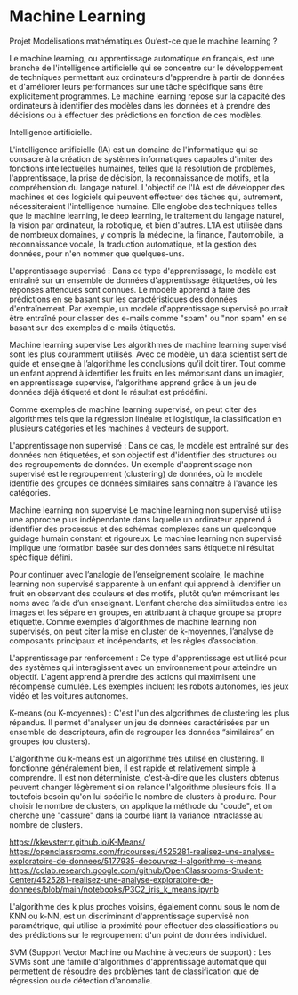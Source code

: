 # Machine Learning
Projet Modélisations mathématiques
Qu’est-ce que le machine learning ?

Le machine learning, ou apprentissage automatique en français, est une branche de l'intelligence artificielle qui se concentre sur le développement de techniques permettant aux ordinateurs d'apprendre à partir de données et d'améliorer leurs performances sur une tâche spécifique sans être explicitement programmés. Le machine learning repose sur la capacité des ordinateurs à identifier des modèles dans les données et à prendre des décisions ou à effectuer des prédictions en fonction de ces modèles.

Intelligence artificielle.

L'intelligence artificielle (IA) est un domaine de l'informatique qui se consacre à la création de systèmes informatiques capables d'imiter des fonctions intellectuelles humaines, telles que la résolution de problèmes, l'apprentissage, la prise de décision, la reconnaissance de motifs, et la compréhension du langage naturel. L'objectif de l'IA est de développer des machines et des logiciels qui peuvent effectuer des tâches qui, autrement, nécessiteraient l'intelligence humaine. Elle englobe des techniques telles que le machine learning, le deep learning, le traitement du langage naturel, la vision par ordinateur, la robotique, et bien d'autres. L'IA est utilisée dans de nombreux domaines, y compris la médecine, la finance, l'automobile, la reconnaissance vocale, la traduction automatique, et la gestion des données, pour n'en nommer que quelques-uns.


L'apprentissage supervisé : Dans ce type d'apprentissage, le modèle est entraîné sur un ensemble de données d'apprentissage étiquetées, où les réponses attendues sont connues. Le modèle apprend à faire des prédictions en se basant sur les caractéristiques des données d'entraînement. Par exemple, un modèle d'apprentissage supervisé pourrait être entraîné pour classer des e-mails comme "spam" ou "non spam" en se basant sur des exemples d'e-mails étiquetés.

Machine learning supervisé
Les algorithmes de machine learning supervisé sont les plus couramment utilisés. Avec ce modèle, un data scientist sert de guide et enseigne à l’algorithme les conclusions qu’il doit tirer. Tout comme un enfant apprend à identifier les fruits en les mémorisant dans un imagier, en apprentissage supervisé, l’algorithme apprend grâce à un jeu de données déjà étiqueté et dont le résultat est prédéfini.

Comme exemples de machine learning supervisé, on peut citer des algorithmes tels que la régression linéaire et logistique, la classification en plusieurs catégories et les machines à vecteurs de support.


L'apprentissage non supervisé : Dans ce cas, le modèle est entraîné sur des données non étiquetées, et son objectif est d'identifier des structures ou des regroupements de données. Un exemple d'apprentissage non supervisé est le regroupement (clustering) de données, où le modèle identifie des groupes de données similaires sans connaître à l'avance les catégories.

Machine learning non supervisé
Le machine learning non supervisé utilise une approche plus indépendante dans laquelle un ordinateur apprend à identifier des processus et des schémas complexes sans un quelconque guidage humain constant et rigoureux. Le machine learning non supervisé implique une formation basée sur des données sans étiquette ni résultat spécifique défini.

Pour continuer avec l’analogie de l’enseignement scolaire, le machine learning non supervisé s’apparente à un enfant qui apprend à identifier un fruit en observant des couleurs et des motifs, plutôt qu’en mémorisant les noms avec l’aide d’un enseignant. L’enfant cherche des similitudes entre les images et les sépare en groupes, en attribuant à chaque groupe sa propre étiquette. Comme exemples d’algorithmes de machine learning non supervisés, on peut citer la mise en cluster de k-moyennes, l’analyse de composants principaux et indépendants, et les règles d’association.


L'apprentissage par renforcement : Ce type d'apprentissage est utilisé pour des systèmes qui interagissent avec un environnement pour atteindre un objectif. L'agent apprend à prendre des actions qui maximisent une récompense cumulée. Les exemples incluent les robots autonomes, les jeux vidéo et les voitures autonomes.


K-means (ou K-moyennes) : C'est l'un des algorithmes de clustering les plus répandus. Il permet d'analyser un jeu de données caractérisées par un ensemble de descripteurs, afin de regrouper les données “similaires” en groupes (ou clusters).

L'algorithme du k-means est un algorithme très utilisé en clustering.
Il fonctionne généralement bien, il est rapide et relativement simple à comprendre.
Il est non déterministe, c'est-à-dire que les clusters obtenus peuvent changer légèrement si on relance l'algorithme plusieurs fois.
Il a toutefois besoin qu'on lui spécifie le nombre de clusters à produire.
Pour choisir le nombre de clusters, on applique la méthode du "coude", et on cherche une "cassure" dans la courbe liant la variance intraclasse au nombre de clusters.



https://kkevsterrr.github.io/K-Means/
https://openclassrooms.com/fr/courses/4525281-realisez-une-analyse-exploratoire-de-donnees/5177935-decouvrez-l-algorithme-k-means
https://colab.research.google.com/github/OpenClassrooms-Student-Center/4525281-realisez-une-analyse-exploratoire-de-donnees/blob/main/notebooks/P3C2_iris_k_means.ipynb


L'algorithme des k plus proches voisins, également connu sous le nom de KNN ou k-NN, est un discriminant d'apprentissage supervisé non paramétrique, qui utilise la proximité pour effectuer des classifications ou des prédictions sur le regroupement d'un point de données individuel.



SVM (Support Vector Machine ou Machine à vecteurs de support) : Les SVMs sont une famille d'algorithmes d'apprentissage automatique qui permettent de résoudre des problèmes tant de classification que de régression ou de détection d'anomalie.

